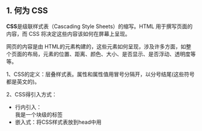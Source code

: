 ## 1. 何为 CSS

**CSS**是级联样式表（Cascading Style Sheets）的缩写。HTML 用于撰写页面的内容，而 CSS 将决定这些内容该如何在屏幕上呈现。

网页的内容是由 HTML的元素构建的，这些元素如何呈现，涉及许多方面，如整个页面的布局，元素的位置、距离、颜色、大小、是否显示、是否浮动、透明度等等。

1、CSS的定义：层叠样式表。属性和属性值用冒号分隔开，以分号结尾(这些符号都是英文的)。

2、CSS得引入方式：

- 行内引入：<div style="这里写样式">我是一个块级的标签</div>
- 嵌入式：将CSS样式表放到head中用<style>标签包裹起来
- 导入式：  将一个独立的.css文件引入HTML文件中，导入式使用@import 引入外部CSS文件，<style>标记也是写在<head>标记中。 导入式会在整个网页装载完后再装载CSS文件。
- 链接式引入：将一个独立的.css文件引入到HTML文件中，使用<link>标记写在<head>标记中。 链接式会以网页文件主体装载前装载CSS文件。

3、样式的应用顺序：

- 行内样式优先级最高

- 针对相同的样式属性，不同的样式属性将以合并的方式呈现

- 相同样式并且相同属性，呈现方式在<head>中的顺序决定，后面会覆盖前面属性

- !important 

   指定样式规则应用最优先

## 2.选择器 

基本选择器：

1、通用元素选择器：

　　* 表示应用到所有的标签。

```
*{margin：0；padding：0；}
```

2、标签选择器

　　 匹配所有使用 div 标签的元素（可以匹配所有标签）

```
div {color: yellow}
```

3、类选择器

　　匹配所有class属性中包含info的元素。

　　语法：.类名{样式}（类名不能以数字开头，类名要区分大小写。）

```
.yanse{color:yellow}
 
<div class="yanse"/>我的div</div>
```

4、id选择器

　　使用id属性来调用样式，在一个网页中id的值都是唯一的（是W3C规范而不是规则，所以不会报错）。

　　语法：#ID名{样式}（ID名不能以数字开头

```
#Mycolor {color: yellow}
<h3 id="Mycolor">H3</h3>
```

 组合选择器：

1、多元素组合选择器

同时匹配两个或多个标签，用逗号隔开

2、后代元素选择器

 匹配所有div标签里嵌套的P标签，之间用空格分隔。

3、子代元素选择器

匹配所有div标签里嵌套的子P标签，之间用>分隔。

4、毗邻元素选择器

　　 匹配所有紧随div标签之后的同级标签P，之间用+分隔（只能匹配一个）。

伪类选择器：

**1. link、hover、active、visited**

-  a:link（未访问的链接状态）,用于定义了常规的链接状态。
-  a:hover（鼠标放在链接上的状态）,用于产生视觉效果。
-  a:active（在链接上按下鼠标时的状态）。
-  a:visited（已访问过的链接状态）,可以看出已经访问过的链接。

**2.** **before、after**

- P:before 在每个<p>元素的内容之前插入内容;
- P:after 在每个<p>元素的内容之后插入内容。

常用的属性：

**1. 颜色属性：**

 **color** 

- HEX（十六进制色：color: #FFFF00 --> 缩写：#FF0）
- RGB（红绿蓝，使用方式：color:rgb(255,255,0)或者color:rgb(100%,100%,0%)）
- RGBA（红绿蓝透明度，A是透明度在0~1之间取值。使用方式：color:rgba(255,255,0,0.5)）
- HSL（CSS3有效,H表示色调，S表示饱和度，L表示亮度，使用方式：color:hsl(360,100%,50%)）
- HSLA（和HSL相似，A表示Alpha透明度，取值0~1之间。）

**transparent**

- 全透明，使用方式：color: transparent

**opacity**

- 元素的透明度，语法：opacity: 0.5;
- 属性值在0.0到1.0范围内，0表示透明，1表示不透明。
- filter滤镜属性（只适用于早期的IE浏览器，语法：filter:alpha(opacity:20);）。

**2. 字体属性:**

 **font-style: 用于规定斜体文本**

- normal  文本正常显示
- italic  文本斜体显示
- oblique  文本倾斜显示

 **font-weight: 设置文本的粗细**

- normal（默认）
- bold（加粗）
- bolder（相当于<strong>和<b>标签）
- lighter （常规）
- 100 ~ 900 整百（400=normal，700=bold）

 **font-size: 设置字体的大小**

- 默认值：medium
- <absolute-size>可选参数值：xx-small、 x-small、 small、 medium、 large、 x-large、 xx-large
- <relative-size>相对于父标签中字体的尺寸进行调节。可选参数值：smaller、 larger
- <percentage>百分比指定文字大小。
- <length>用长度值指定文字大小，不允许负值。

**font-family：字体名称**

- 使用逗号隔开多种字体（优先级从前向后，如果系统中没有找到当前字体，则往后面寻找）

**font：简写属性**

- 语法：font：字体大小/行高 字体;（字体要在最后）

**3. 文本属性:**

 **white-space: 设置元素中空白的处理方式**

- normal：默认处理方式。
- pre：保留空格，当文字超出边界时不换行
- nowrap：不保留空格，强制在同一行内显示所有文本，直到文本结束或者碰到br标签
- pre-wrap：保留空格，当文字碰到边界时换行
- pre-line：不保留空格，保留文字的换行，当文字碰到边界时换行

**direction: 规定文本的方向** 

- ltr 默认，文本方向从左到右。
- rtl 文本方向从右到左。

**text-align:** **文本的水平对齐方式** 

- left
- center
- right

**line-height:** **文本行高**

- normal 默认

**vertical-align: \**文本\**所在行高的垂直对齐方式**

- baseline 默认
- sub 垂直对齐文本的下标，和<sub>标签一样的效果
- super 垂直对齐文本的上标，和<sup>标签一样的效果
- top 对象的顶端与所在容器的顶端对齐
- text-top 对象的顶端与所在行文字顶端对齐
- middle 元素对象基于基线垂直对齐
- bottom 对象的底端与所在行的文字底部对齐
- text-bottom 对象的底端与所在行文字的底端对齐

 **text-indent: 文本缩进**

 **letter-spacing: 添加字母之间的空白**

 **word-spacing: 添加每个单词之间的空白**

 **text-transform: 属性控制文本的大小写**

- capitalize 文本中的每个单词以大写字母开头。
- uppercase 定义仅有大写字母。
- lowercase 定义仅有小写字母。

 **text-overflow:** **文本溢出样式**

- clip 修剪文本。
- ellipsis 显示省略符号...来代表被修剪的文本。
- string 使用给定的字符串来代表被修剪的文本

 

**text-decoration: 文本的装饰**

- none 默认。
- underline 下划线。
- overline 上划线。
- line-through 中线。

**text-shadow：文本阴影**

- 第一个参数是左右位置
- 第二个参数是上下位置
- 第三个参数是虚化效果
- 第四个参数是颜色
- text-shadow: 5px 5px 5px #888;

**word-wrap：自动换行**

- word-wrap: break-word;

**4. 背景属性** 

- **url("http://images.cnblogs.com/cnblogs_com/suoning/845162/o_ns.png");  图片地址**

- **background-image:linear-gradient(green,blue,yellow,red,black); 颜色渐变效果**

 background-position 设置背景图像的位置坐标

- **background-position: center center; 图片置中，x轴center，y轴center**
- **1px -195px  截取图片某部分，分别代表坐标x，y轴**

 background-repeat 设置背景图像不重复平铺

- - **no-repeat 设置图像不重复，常用**
  - **round 自动缩放直到适应并填充满整个容器**
  - **space 以相同的间距平铺且填充满整个容器**

background-attachment 背景图像是否固定或者随着页面的其余部分滚动

background 简写

- **background: url("o_ns.png") no-repeat 0 -196px;**
- **background: url("o_ns.png") no-repeat center bottom 15px;**
- **background: url("o_ns.png") no-repeat left 30px bottom 15px;**

5. 列表属性

 list-style-type: 列表项标志的类型

- **none 去除标志**
- **decimal-leading-zero;  02.**
- **square;  方框**
- **circle;  空心圆**
- upper-alph; & disc; 实心圆

- **inside**
- **outside**

- -  5px #888;**

## 3.盒子模型

盒子模型指的是一个 HTML 元素可以看作一个盒子。从内到外，这个盒子是由**内容 content, 内边距 padding, 边框 border, 外边距 margin**构成的，如下图所示：

![box](http://10.1.74.238/web/brief-css/img/bd78f5d3be0673d6.jpg)

**说明：**

- Content 盒子的内容，如文本、图片等
- Padding 填充，也叫内边距，即内容和边框之间的区域
- Border 边框，默认不显示
- Margin 外边距，边框以外与其它元素的区域

## 4.边框与边距

######  边框

```
.example-1 {
  border: 1px dotted black; /* 上下左右都相同 */
}
.example-2 {
  border-bottom: 1px solid blue; /* 只设置底部边框 */
}
.example-3 {
  border: 1px solid grey;
  border-radius: 15px; /* 边框圆角 */
}
.example-4 {
  border-left: 5px solid purple;
}
```

###### 边距

```
padding: 20px; /* 上下左右都相同 */
padding-top: 20px;
padding-bottom: 100px;
padding-right: 50px;
padding-left: 80px;
padding: 25px 50px 75px 100px; /* 简写形式，按上，右，下，左顺序设置 */
padding: 25px 10px; /* 简写形式，上下为25px，左右为10px */
```

## 5.定位

`position`属性用于对元素进行定位。该属性有以下一些值：

- static 静态
- relative 相对
- fixed 固定
- absolute 绝对

设置了元素的`position`属性后，我们才能使用`top, bottom, left, right`属性，否则定位无效。

##### static

设置为静态定位`position: static;`，这是元素的默认定位方式，也即你设置与否，元素都将按正常的页面布局进行。
即：按照元素在 HTML出现的先后顺序从上到下，从左到右进行元素的安排。

##### relative

设置为相对定位`position: relative;`，这将把元素相对于他的静态（正常）位置进行偏移

##### fixed

设置为固定定位`position: fixed;`，这将使得元素固定不动（即使你上下左右拖动浏览器的滚动条）。
此时元素固定的位置仍由`top, bottom, left, right`属性确定，但相对的是视口（viewport，就是浏览器的屏幕可见区域）

##### absolute

设置为绝对定位`position: absolute;`，将使元素相对于其**最近设置了定位属性（非static）的父元素**进行偏移。
如果该元素的所有父元素都没有设置定位属性，那么就相对于`<body>`这个父元素

## 6.溢出浮动

当元素内容超过其指定的区域时，我们通过溢出`overflow`属性来处理这些溢出的部分。
溢出属性有一下几个值：

- visible 默认值，溢出部分不被裁剪，在区域外面显示
- hidden 裁剪溢出部分且不可见
- scroll 裁剪溢出部分，但提供上下和左右滚动条供显示
- auto 裁剪溢出部分，视情况提供滚动条

在一个区域或容器内，我们可以设置`float`属性让某元素水平方向上向左或右进行移动，其周围的元素也会重新排列。

## 7.不透明度和伪类和伪元素

我们可以用`opacity`对任何元素（不过常用于图片）设置不透明度。
值在`[0.0～`1.0]之间，值越低，透明度越高

伪类（pseudo-class）或伪元素（pseudo-element）用于定义元素的某种特定的状态或位置等。
比如我们可能有这样的需求：

- 鼠标移到某元素上变换背景颜色
- 超链接访问前后访问后样式不同
- 离开必须填写的输入框时出现红色的外框进行警示
- 保证段落的第一行加粗，其它正常
- ...

使用伪类/伪元素的语法如下：

```
/* 选择器后使用 : 号，再跟上某个伪类/伪元素 */
selector:pseudo-class/pseudo-element {
  property:value;
}
```

以下是常用的伪类/伪元素的简单使用：

```
a:link {color:#FF0000;}     /* 未访问的链接 */
a:visited {color:#00FF00;}  /* 已访问的链接 */
a:hover {color:#FF00FF;}    /* 鼠标划过链接 */
/* 鼠标移到段落则改变背景颜色 */
p:hover {background-color: rgb(226, 43, 144);}
p:first-line{color:blue;}   /* 段落的第一行显示蓝色 */
p:first-letter{font-size: xx-large;}   /* 段落的第一个字超大 */

h1:before { content:url(smiley.gif); } /* 在每个一级标题前插入该图片 */
h1:after { content:url(smiley.gif); } /* 在每个一级标题后插入该图片 *
```

